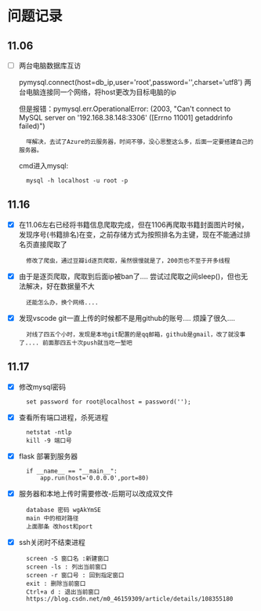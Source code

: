 # 问题记录

## 11.06

- [ ] 两台电脑数据库互访

    pymysql.connect(host=db_ip,user='root',password='',charset='utf8')  两台电脑连接同一个网络，将host更改为目标电脑的ip  

    但是报错：pymysql.err.OperationalError: (2003, "Can't connect to MySQL server on '192.168.38.148:3306' ([Errno 11001] getaddrinfo failed)")

        咩解决，去试了Azure的云服务器，时间不够，没心思整这么多，后面一定要搭建自己的服务器。

    cmd进入mysql:
    
        mysql -h localhost -u root -p





## 11.16 

- [x] 在11.06左右已经将书籍信息爬取完成，但在1106再爬取书籍封面图片时候，发现序号(书籍排名)在变，之前存储方式为按照排名为主键，现在不能通过排名页直接爬取了

        修改了爬虫，通过豆瓣id逐页爬取，虽然很慢就是了，200页也不至于开多线程
- [x] 由于是逐页爬取，爬取到后面ip被ban了.... 尝试过爬取之间sleep()，但也无法解决，好在数据量不大

        还能怎么办，换个网络....
- [x] 发现vscode git一直上传的时候都不是用github的账号.... 烦躁了很久.... 

        对线了四五个小时，发现是本地git配置的是qq邮箱，github是gmail，改了就没事了.... 前面那四五十次push就当吃一堑吧


## 11.17

- [x] 修改mysql密码

        set password for root@localhost = password('');

- [x] 查看所有端口进程，杀死进程

        netstat -ntlp
        kill -9 端口号

- [x] flask 部署到服务器

        if __name__ == "__main__":
	        app.run(host='0.0.0.0',port=80)

- [x] 服务器和本地上传时需要修改-后期可以改成双文件

        database 密码 wgAkYmSE
        main 中的相对路径
        上面那条 改host和port
        
- [x] ssh关闭时不结束进程

        screen -S 窗口名 :新建窗口
        screen -ls : 列出当前窗口
        screen -r 窗口号 : 回到指定窗口
        exit : 删除当前窗口
        Ctrl+a d : 退出当前窗口
        https://blog.csdn.net/m0_46159309/article/details/108355180